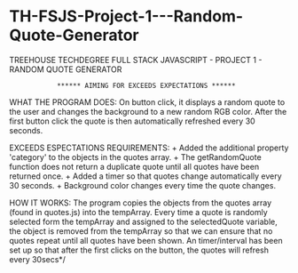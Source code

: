# TH-FSJS-Project-1---Random-Quote-Generator
   
   TREEHOUSE TECHDEGREE FULL STACK JAVASCRIPT - PROJECT 1 - RANDOM QUOTE GENERATOR

                ****** AIMING FOR EXCEEDS EXPECTATIONS ******

WHAT THE PROGRAM DOES: On button click, it displays a random quote to the user and changes 
the background to a new random RGB color. After the first button click the quote is then 
automatically refreshed every 30 seconds. 

EXCEEDS ESPECTATIONS REQUIREMENTS:
    + Added the additional property 'category' to the objects in the quotes array.
    + The getRandomQuote function does not return a duplicate quote until all quotes have been returned once.
    + Added a timer so that quotes change automatically every 30 seconds.
    + Background color changes every time the quote changes.

HOW IT WORKS: The program copies the objects from the quotes array (found in quotes.js) into the 
tempArray. Every time a quote is randomly selected form the tempArray and assigned to the 
selectedQuote variable, the object is removed from the tempArray so that we can ensure that no 
quotes repeat until all quotes have been shown. An timer/interval has been set up so that after 
the first clicks on the button, the quotes will refresh every 30secs*/ 
